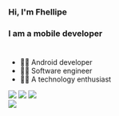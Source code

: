 ### Hi, I'm Fhellipe
### I am a mobile developer
#
- 🧑‍💻 Android developer
- 👨‍🎓 Software engineer
- 🙋‍♂️ A technology enthusiast

<div>
  <a href="https://www.linkedin.com/in/carlos-fhellipe-153845255/" target="_blank"><img src="https://img.shields.io/badge/-LinkedIn-%230077B5?style=for-the-badge&logo=linkedin&logoColor=white" target="_blank"></a> 
  <a href="https://www.instagram.com/carlosfhellipe" target="_blank"><img src="https://img.shields.io/badge/-Instagram-%23E4405F?style=for-the-badge&logo=instagram&logoColor=white" target="_blank"></a>
  <a href = "carlosfhellipe16@gmail.com"><img src="https://img.shields.io/badge/-Gmail-%23333?style=for-the-badge&logo=gmail&logoColor=white" target="_blank"></a>
</div>
<div>
  <picture>
<source 
  srcset="https://github-readme-stats.vercel.app/api?username=fhellipe1&show_icons=true&theme=dark"
  media="(prefers-color-scheme: dark)"
/>
<source
  srcset="https://github-readme-stats.vercel.app/api?username=fhellipe1&show_icons=true"
  media="(prefers-color-scheme: light), (prefers-color-scheme: no-preference)"
/>
<img src="https://github-readme-stats.vercel.app/api?username=fhellipe1&show_icons=true" />
</picture>
</div>

